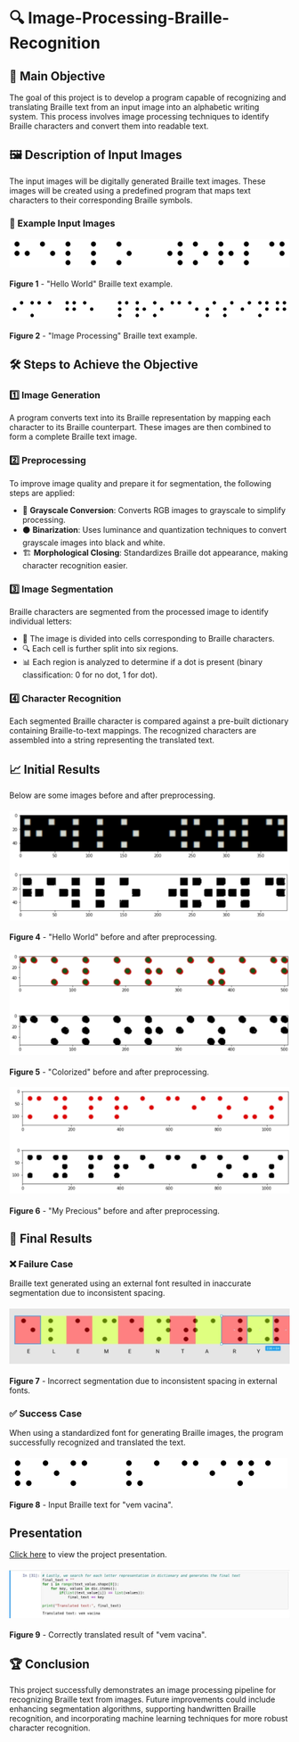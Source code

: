 # 🔍 Image-Processing-Braille-Recognition

## 🎯 Main Objective
The goal of this project is to develop a program capable of recognizing and translating Braille text from an input image into an alphabetic writing system. This process involves image processing techniques to identify Braille characters and convert them into readable text.

## 🖼️ Description of Input Images
The input images will be digitally generated Braille text images. These images will be created using a predefined program that maps text characters to their corresponding Braille symbols.

### 📸 Example Input Images

#### ![Image 1](images/hello_world.png)
**Figure 1** - "Hello World" Braille text example.

#### ![Image 2](images/image_processing.png)
**Figure 2** - "Image Processing" Braille text example.

## 🛠️ Steps to Achieve the Objective

### 1️⃣ Image Generation
A program converts text into its Braille representation by mapping each character to its Braille counterpart. These images are then combined to form a complete Braille text image.

### 2️⃣ Preprocessing
To improve image quality and prepare it for segmentation, the following steps are applied:
   - 🏴 **Grayscale Conversion**: Converts RGB images to grayscale to simplify processing.
   - ⚫ **Binarization**: Uses luminance and quantization techniques to convert grayscale images into black and white.
   - 🏗️ **Morphological Closing**: Standardizes Braille dot appearance, making character recognition easier.

### 3️⃣ Image Segmentation
Braille characters are segmented from the processed image to identify individual letters:
   - 🧩 The image is divided into cells corresponding to Braille characters.
   - 🔍 Each cell is further split into six regions.
   - 📊 Each region is analyzed to determine if a dot is present (binary classification: 0 for no dot, 1 for dot).

### 4️⃣ Character Recognition
Each segmented Braille character is compared against a pre-built dictionary containing Braille-to-text mappings. The recognized characters are assembled into a string representing the translated text.

## 📈 Initial Results
Below are some images before and after preprocessing.

#### ![Image 4](/firstResults/enhancedHelloWorld.png)
**Figure 4** - "Hello World" before and after preprocessing.

#### ![Image 5](/firstResults/enhancedColorized.png)
**Figure 5** - "Colorized" before and after preprocessing.

#### ![Image 6](/firstResults/enhancedMyPrecius.png)
**Figure 6** - "My Precious" before and after preprocessing.

## 🎯 Final Results

### ❌ Failure Case
Braille text generated using an external font resulted in inaccurate segmentation due to inconsistent spacing.

#### ![Image 7](/images/partial.jpg)
**Figure 7** - Incorrect segmentation due to inconsistent spacing in external fonts.

### ✅ Success Case
When using a standardized font for generating Braille images, the program successfully recognized and translated the text.

#### ![Image 8](/images/vem.png)
**Figure 8** - Input Braille text for "vem vacina".
## Presentation
[Click here](https://www.canva.com/design/DAGV6Q4gyoo/NHYvsoGyEHGi3ASS39U_LA/edit?continue_in_browser=true) to view the project presentation.


#### ![Image 9](/images/resultado_vem.jpg)
**Figure 9** - Correctly translated result of "vem vacina".

## 🏆 Conclusion
This project successfully demonstrates an image processing pipeline for recognizing Braille text from images. Future improvements could include enhancing segmentation algorithms, supporting handwritten Braille recognition, and incorporating machine learning techniques for more robust character recognition.
